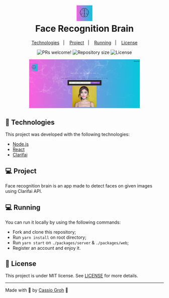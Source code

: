 <h1 align="center">
    <img alt="Face recognition brain" title="Face recognition brain" src=".github/logo.png" width="50px" /> </br>
    Face Recognition Brain
</h1>

<p align="center">
  <a href="#-technologies">Technologies</a>&nbsp;&nbsp;&nbsp;|&nbsp;&nbsp;&nbsp;
  <a href="#-project">Project</a>&nbsp;&nbsp;&nbsp;|&nbsp;&nbsp;&nbsp;
  <a href="#-running">Running</a>&nbsp;&nbsp;&nbsp;|&nbsp;&nbsp;&nbsp;
  <a href="#memo-license">License</a>
</p>

<p align="center">
 <img src="https://img.shields.io/static/v1?label=PRs&message=welcome&color=04C8DE&labelColor=000000" alt="PRs welcome!" />

  <img alt="Repository size" src="https://img.shields.io/github/repo-size/cassiogroh/Face-recognition?color=04C8DE&labelColor=000000">

  <img alt="License" src="https://img.shields.io/static/v1?label=license&message=MIT&color=04C8DE&labelColor=000000">
</p>

<p align="center">
  <img alt="Face recognition" src=".github/user_page.PNG" width="70%">
</p>

## 🚀 Technologies

This project was developed with the following technologies:

- [Node.js](https://nodejs.org/en/)
- [React](https://reactjs.org)
- [Clarifai](https://www.clarifai.com/)

## 💻 Project

Face recognition brain is an app made to detect faces on given images using Clarifai API.

## 💻 Running

You can run it locally by using the following commands:

- Fork and clone this repository;
- Run ```yarn install``` on root directory;
- Run ```yarn start``` on `./packages/server` & `./packages/web`;
- Register an account and enjoy it.

## :memo: License

This project is under MIT license. See [LICENSE](LICENSE.md) for more details.

---

Made with 💙 by [Cassio Groh](https://www.linkedin.com/in/cassiogroh/) :wave:

